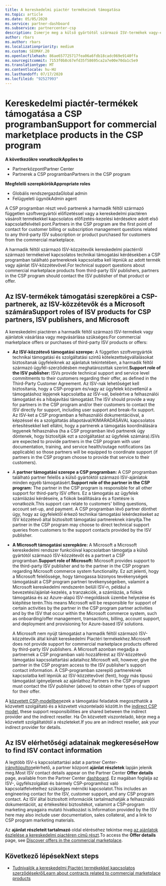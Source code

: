 ```yaml
---
title: A kereskedelmi piactér termékeinek támogatása
ms.topic: article
ms.date: 05/05/2020
ms.service: partner-dashboard
ms.subservice: partnercenter-csp
description: Ismerje meg a külső gyártótól származó ISV-termékek vagy-előfizetések támogatását a CSP program kereskedelmi piactéren.
author: rbars
ms.author: rbars
ms.localizationpriority: medium
ms.custom: SEOMAY.20
ms.openlocfilehash: 86ae657725717fea06a6fdb18cadc069e9140ffa
ms.sourcegitcommit: 7153f0b8c67efd35f58695ca2a7e00e70da1c5e9
ms.translationtype: MT
ms.contentlocale: hu-HU
ms.lasthandoff: 07/17/2020
ms.locfileid: "92527993"
---
```

# <a name="support-for-commercial-marketplace-products-in-the-csp-program"></a><span data-ttu-id="8a3d7-103">Kereskedelmi piactér-termékek támogatása a CSP programban</span><span class="sxs-lookup"><span data-stu-id="8a3d7-103">Support for commercial marketplace products in the CSP program</span></span>

<span data-ttu-id="8a3d7-104">**A következőkre vonatkozik**</span><span class="sxs-lookup"><span data-stu-id="8a3d7-104">**Applies to**</span></span>

- <span data-ttu-id="8a3d7-105">Partnerközpont</span><span class="sxs-lookup"><span data-stu-id="8a3d7-105">Partner Center</span></span>
- <span data-ttu-id="8a3d7-106">Partnerek a CSP programban</span><span class="sxs-lookup"><span data-stu-id="8a3d7-106">Partners in the CSP program</span></span>

<span data-ttu-id="8a3d7-107">**Megfelelő szerepkörök**</span><span class="sxs-lookup"><span data-stu-id="8a3d7-107">**Appropriate roles**</span></span>

- <span data-ttu-id="8a3d7-108">Globális rendszergazda</span><span class="sxs-lookup"><span data-stu-id="8a3d7-108">Global admin</span></span>
- <span data-ttu-id="8a3d7-109">Felügyeleti ügynök</span><span class="sxs-lookup"><span data-stu-id="8a3d7-109">Admin agent</span></span>

<span data-ttu-id="8a3d7-110">A CSP programban részt vevő partnerek a harmadik féltől származó független szoftvergyártói előfizetéssel vagy a kereskedelmi piactéren vásárolt termékekkel kapcsolatos előfizetés-kezelési kérdésekre adott első kapcsolatfelvételi pont.</span><span class="sxs-lookup"><span data-stu-id="8a3d7-110">Partners in the CSP program are the first point of contact for customer billing or subscription management questions related to any third-party ISV subscription or product purchased for customers from the commercial marketplace.</span></span>

<span data-ttu-id="8a3d7-111">A harmadik féltől származó ISV-közzétevők kereskedelmi piactérről származó termékeivel kapcsolatos technikai támogatási kérdésekben a CSP programban található partnereknek kapcsolatba kell lépniük az adott termék vagy ajánlat ISV-közzétevővel.</span><span class="sxs-lookup"><span data-stu-id="8a3d7-111">For technical support questions about commercial marketplace products from third-party ISV publishers, partners in the CSP program should contact the ISV publisher of that product or offer.</span></span>

## <a name="support-roles-of-isv-products-for-csp-partners-isv-publishers-and-microsoft"></a><span data-ttu-id="8a3d7-112">Az ISV-termékek támogatási szerepkörei a CSP-partnerek, az ISV-közzétevők és a Microsoft számára</span><span class="sxs-lookup"><span data-stu-id="8a3d7-112">Support roles of ISV products for CSP partners, ISV publishers, and Microsoft</span></span>

<span data-ttu-id="8a3d7-113">A kereskedelmi piactéren a harmadik féltől származó ISV-termékek vagy ajánlatok vásárlása vagy megvásárlása szükséges:</span><span class="sxs-lookup"><span data-stu-id="8a3d7-113">For commercial marketplace offers or purchases of third-party ISV products or offers:</span></span>

- <span data-ttu-id="8a3d7-114">**Az ISV-közzétevő támogatási szerepe:** A független szoftvergyártók technikai támogatási és szolgáltatási szintű kötelezettségvállalásokat biztosítanak ügyfeleiknek az ajánlatuk tekintetében, a harmadik féltől származó ügyfél-szerződésben meghatározottak szerint.</span><span class="sxs-lookup"><span data-stu-id="8a3d7-114">**Support role of the ISV publisher:** ISVs provide technical support and service level commitments to their customers regarding their offer, as defined in the Third-Party Customer Agreement.</span></span> <span data-ttu-id="8a3d7-115">Az ISV-nak lehetőséget kell biztosítania, hogy a CSP-program és/vagy az ügyfelek közvetlenül a támogatáshoz lépjenek kapcsolatba az ISV-val, beleértve a felhasználói támogatást és a hibajavítási támogatást.</span><span class="sxs-lookup"><span data-stu-id="8a3d7-115">The ISV should provide a way for partners in the CSP program and/or their customers to contact the ISV directly for support, including user support and break-fix support.</span></span> <span data-ttu-id="8a3d7-116">Az ISV-ket a CSP programban a felhasználói dokumentációval, a képzéssel és a szolgáltatás állapotával/KIMARADÁSÁVAL kapcsolatos értesítésekkel kell ellátni, hogy a partnerek a támogatás koordinálására legyenek felhasználva (ha a CSP programban lévő partnerek úgy döntenek, hogy biztosítják ezt a szolgáltatást az ügyfelek számára).</span><span class="sxs-lookup"><span data-stu-id="8a3d7-116">ISVs are expected to provide partners in the CSP program with user documentation, training, and service health/outage notifications (as applicable) so those partners will be equipped to coordinate support (if partners in the CSP program choose to provide that service to their customers).</span></span>

- <span data-ttu-id="8a3d7-117">A **partner támogatási szerepe a CSP programban:** A CSP programban található partner felelős a külső gyártóktól származó ISV-ajánlatok minden egyéb támogatásért.</span><span class="sxs-lookup"><span data-stu-id="8a3d7-117">**Support role of the partner in the CSP program:** The partner in the CSP program is responsible for all other support for third-party ISV offers.</span></span> <span data-ttu-id="8a3d7-118">Ez a támogatás az ügyfelek számlázási kérdéseire, a fiókok beállítására és a fizetésre is vonatkozik.</span><span class="sxs-lookup"><span data-stu-id="8a3d7-118">This support can relate to customers' billing questions, account set-up, and payment.</span></span> <span data-ttu-id="8a3d7-119">A CSP programban lévő partner dönthet úgy, hogy az ügyfelektől érkező technikai támogatási lekérdezéseket az ISV közzétevő által biztosított támogatási partnereknek irányítja.</span><span class="sxs-lookup"><span data-stu-id="8a3d7-119">The partner in the CSP program may choose to direct technical support queries from customers to the support contacts provided by the ISV publisher.</span></span>

- <span data-ttu-id="8a3d7-120">**A Microsoft támogatási szerepköre:** A Microsoft a Microsoft kereskedelmi rendszer funkcióival kapcsolatban támogatja a külső gyártótól származó ISV-közzétevőt és a partnert a CSP programban.</span><span class="sxs-lookup"><span data-stu-id="8a3d7-120">**Support role of Microsoft:** Microsoft provides support to the third-party ISV publisher and to the partner in the CSP program regarding Microsoft commerce system functionality.</span></span> <span data-ttu-id="8a3d7-121">Ez azt jelenti, hogy a Microsoft felelőssége, hogy támogassa bizonyos tevékenységek támogatását a CSP program partneri tevékenységeiben, valamint a Microsoft kereskedelmi rendszerén belüli ISV-n, például a bevezetési/ajánlat-kezelés, a tranzakciók, a számlázás, a fiókok támogatása és az Azure-alapú ISV-megoldások üzembe helyezése és kiépítése terén.</span><span class="sxs-lookup"><span data-stu-id="8a3d7-121">This means Microsoft will be responsible for support of certain activities by the partner in the CSP program partner activities and by the ISV that occur within the Microsoft commerce system, such as onboarding/offer management, transactions, billing, account support, and deployment and provisioning for Azure-based ISV solutions.</span></span>

    <span data-ttu-id="8a3d7-122">A Microsoft nem nyújt támogatást a harmadik féltől származó ISV-közzétevők által kínált kereskedelmi Piactéri termékekhez.</span><span class="sxs-lookup"><span data-stu-id="8a3d7-122">Microsoft does not provide support for commercial marketplace products offered by third-party ISV publishers.</span></span> <span data-ttu-id="8a3d7-123">A Microsoft azonban megadja a partnernek a CSP programban való hozzáférést az ISV-közzétevő támogatási kapcsolattartási adataihoz.</span><span class="sxs-lookup"><span data-stu-id="8a3d7-123">Microsoft will, however, give the partner in the  CSP program access to the ISV publisher's support contact information.</span></span> <span data-ttu-id="8a3d7-124">A CSP-programban szereplő partnereknek kapcsolatba kell lépniük az ISV-közzétevővel (fent), hogy más típusú támogatást igényeljenek az ajánlathoz.</span><span class="sxs-lookup"><span data-stu-id="8a3d7-124">Partners in the CSP program must contact the ISV publisher (above) to obtain other types of support for their offer.</span></span>

<span data-ttu-id="8a3d7-125">A [közvetett CSP-modellben](csp-overview.md#indirect-model)ezek a támogatási feladatok megoszthatók a közvetett szolgáltató és a közvetett viszonteladó között.</span><span class="sxs-lookup"><span data-stu-id="8a3d7-125">In the [indirect CSP model](csp-overview.md#indirect-model), these support responsibilities are shared between the indirect provider and the indirect reseller.</span></span> <span data-ttu-id="8a3d7-126">Ha Ön közvetett viszonteladó, kérje meg a közvetett szolgáltatótól a részleteket.</span><span class="sxs-lookup"><span data-stu-id="8a3d7-126">If you are an indirect reseller, ask your indirect provider for details.</span></span>

## <a name="how-to-find-isv-contact-information"></a><span data-ttu-id="8a3d7-127">Az ISV elérhetőségi adatainak megkeresése</span><span class="sxs-lookup"><span data-stu-id="8a3d7-127">How to find ISV contact information</span></span>

<span data-ttu-id="8a3d7-128">A legtöbb ISV-s kapcsolattartási adat a partner Center- [irányítópulton](https://partner.microsoft.com/dashboard)elérhető, a partner központ **ajánlat részletek** lapján jelenik meg.</span><span class="sxs-lookup"><span data-stu-id="8a3d7-128">Most ISV contact details appear on the Partner Center **Offer details** page, available from the Partner Center [dashboard](https://partner.microsoft.com/dashboard).</span></span> <span data-ttu-id="8a3d7-129">Ez magában foglalja az ISV-, ügyfélszolgálati és bármely CSP-programhoz való kapcsolatfelvételhez szükséges mérnöki kapcsolatot.</span><span class="sxs-lookup"><span data-stu-id="8a3d7-129">This includes an engineering contact for the ISV, customer support, and any CSP program contact.</span></span> <span data-ttu-id="8a3d7-130">Az ISV által biztosított információk tartalmazhatják a felhasználói dokumentációt, az értékesítési biztosítékot, valamint a CSP-program marketing anyagaira mutató hivatkozást is.</span><span class="sxs-lookup"><span data-stu-id="8a3d7-130">Information provided by the ISV here may also include user documentation, sales collateral, and a link to CSP program marketing materials.</span></span>

<span data-ttu-id="8a3d7-131">Az **ajánlat részleteit tartalmazó** oldal eléréséhez tekintse meg [az ajánlatok észlelése a kereskedelmi piactéren című részt](csp-commercial-marketplace-discover.md#view-marketplace-offers-in-partner-center).</span><span class="sxs-lookup"><span data-stu-id="8a3d7-131">To access the **Offer details** page, see [Discover offers in the commercial marketplace](csp-commercial-marketplace-discover.md#view-marketplace-offers-in-partner-center).</span></span>

## <a name="next-steps"></a><span data-ttu-id="8a3d7-132">Következő lépések</span><span class="sxs-lookup"><span data-stu-id="8a3d7-132">Next steps</span></span>

- [<span data-ttu-id="8a3d7-133">Tudnivalók a kereskedelmi Piactéri termékekkel kapcsolatos szerződésekről</span><span class="sxs-lookup"><span data-stu-id="8a3d7-133">Learn about contracts related to commercial marketplace products</span></span>](csp-commercial-marketplace-contracting.md)
